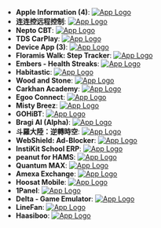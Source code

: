 - **Apple Information (4)**: [![App Logo](https://is1-ssl.mzstatic.com/image/thumb/Purple211/v4/e8/9d/57/e89d5720-b25e-c06b-ecd2-53ffc93da46b/AppIcon-1x_U007emarketing-0-11-0-85-220-0.png/200x200bb-80.png)](https://testflight.apple.com/join/YR2epd1Q)
- **连连控远程控制**: [![App Logo](https://is1-ssl.mzstatic.com/image/thumb/Purple211/v4/22/4a/a7/224aa764-5ec3-315d-b346-eee36f9f88b9/AppIcon-0-0-1x_U007emarketing-0-8-0-85-220.png/200x200bb-80.png)](https://testflight.apple.com/join/GCKNJPqt)
- **Nepto CBT**: [![App Logo](https://is1-ssl.mzstatic.com/image/thumb/Purple211/v4/46/af/7d/46af7d4f-df69-3016-d3e1-3cd748f39843/AppIcon-0-0-1x_U007ephone-0-11-0-85-220.png/200x200bb-80.png)](https://testflight.apple.com/join/edSxwWuK)
- **TDS CarPlay**: [![App Logo](https://is1-ssl.mzstatic.com/image/thumb/Purple211/v4/38/48/72/3848727a-7f02-4d60-0568-e3f57664b59f/AppIcon-0-0-1x_U007epad-0-1-85-220.png/200x200bb-80.png)](https://testflight.apple.com/join/1Z9HQgNw)
- **Device App (3)**: [![App Logo](https://is1-ssl.mzstatic.com/image/thumb/Purple211/v4/e1/38/3d/e1383d11-b85f-a074-c704-bc94b5529145/AppIcon-1x_U007emarketing-0-11-0-85-220-0.png/200x200bb-80.png)](https://testflight.apple.com/join/Zr55gSvW)
- **Floramis Walk: Step Tracker**: [![App Logo](https://is1-ssl.mzstatic.com/image/thumb/Purple221/v4/67/cd/8b/67cd8b23-fc98-685d-5bf9-31784c454fdc/AppIcon-0-0-1x_U007emarketing-0-6-0-85-220.png/200x200bb-80.png)](https://testflight.apple.com/join/mHKRBvbU)
- **Embers - Health Streaks**: [![App Logo](https://is1-ssl.mzstatic.com/image/thumb/Purple221/v4/76/92/2b/76922b99-9487-0eb1-76bc-9bac052baa52/AppIcon-0-0-1x_U007emarketing-0-11-0-85-220.png/200x200bb-80.png)](https://testflight.apple.com/join/X8R16tzr)
- **Habitastic**: [![App Logo](https://is1-ssl.mzstatic.com/image/thumb/Purple211/v4/d9/80/21/d98021a4-cf1a-2b1c-6766-0712d941a4c5/AppIcon-0-0-1x_U007ephone-0-1-0-85-220.png/200x200bb-80.png)](https://testflight.apple.com/join/t112EtvS)
- **Wood and Stone**: [![App Logo](https://is1-ssl.mzstatic.com/image/thumb/Purple211/v4/4b/54/de/4b54dee7-a73f-f212-f0ee-c6d46596f028/AppIcon-0-0-1x_U007emarketing-0-10-0-85-220.png/200x200bb-80.png)](https://testflight.apple.com/join/SzJXqN6Q)
- **Carkhan Academy**: [![App Logo](https://is1-ssl.mzstatic.com/image/thumb/Purple221/v4/41/dc/68/41dc684c-bc90-4778-dfb7-cf2511796fbd/AppIcon-0-0-1x_U007emarketing-0-8-0-0-85-220.png/200x200bb-80.png)](https://testflight.apple.com/join/eusSbdbQ)
- **Egoo Connect**: [![App Logo](https://is1-ssl.mzstatic.com/image/thumb/Purple221/v4/ef/ad/e7/efade7fd-7f76-6aab-aa5c-b4ec61cd099f/appicon-0-0-1x_U007emarketing-0-8-0-85-220.png/200x200bb-80.png)](https://testflight.apple.com/join/FMTC8b6X)
- **Misty Breez**: [![App Logo](https://is1-ssl.mzstatic.com/image/thumb/Purple221/v4/dc/c8/42/dcc842ea-1324-7c57-67b5-d2dc592f3a79/AppIcon-0-0-1x_U007epad-0-85-220.png/200x200bb-80.png)](https://testflight.apple.com/join/nEegHvBX)
- **GOHiBT**: [![App Logo](https://is1-ssl.mzstatic.com/image/thumb/Purple211/v4/31/ba/66/31ba6648-2224-9a0d-aeaf-a803ff22875f/AppIconGo-0-0-1x_U007ephone-0-1-0-85-220.png/200x200bb-80.png)](https://testflight.apple.com/join/HQjKBKQz)
- **Bragi AI (Alpha)**: [![App Logo](https://is1-ssl.mzstatic.com/image/thumb/Purple211/v4/e2/4b/33/e24b33d1-997e-8a01-2fce-07806513a0f3/AppIcon-0-0-1x_U007ephone-0-0-85-220.png/200x200bb-80.png)](https://testflight.apple.com/join/xAD37vVu)
- **斗羅大陸：逆轉時空**: [![App Logo](https://is1-ssl.mzstatic.com/image/thumb/Purple211/v4/09/f2/e7/09f2e784-151a-4405-fc25-08acd0b7519e/GameIcon0-0-0-1x_U007emarketing-0-8-0-85-220.png/200x200bb-80.png)](https://testflight.apple.com/join/6vBFwhb4)
- **WebShield: Ad-Blocker**: [![App Logo](https://is1-ssl.mzstatic.com/image/thumb/Purple221/v4/4b/fd/2b/4bfd2b9a-62bc-0d1d-0a48-cffd5b5007d9/AppIcon-0-0-1x_U007epad-0-1-85-220.png/200x200bb-80.png)](https://testflight.apple.com/join/1t5HfEGS)
- **InstiKit School ERP**: [![App Logo](https://is1-ssl.mzstatic.com/image/thumb/Purple221/v4/26/57/bf/2657bfbf-4c4b-6e4a-ad68-ef5e6cb58a6e/AppIcon-0-0-1x_U007epad-0-1-85-220.png/200x200bb-80.png)](https://testflight.apple.com/join/wSvdxPEh)
- **peanut for HAMS**: [![App Logo](https://is1-ssl.mzstatic.com/image/thumb/Purple221/v4/42/6a/95/426a95dc-6225-4dca-7e8a-a0e939f45ef5/AppIcon-0-0-1x_U007epad-0-1-85-220.png/200x200bb-80.png)](https://testflight.apple.com/join/e1DhbKnn)
- **Quantum  MAX**: [![App Logo](https://is1-ssl.mzstatic.com/image/thumb/Purple221/v4/b4/36/56/b4365663-5009-f11e-6c3f-fc307472752f/AppIcon-0-0-1x_U007emarketing-0-5-0-0-85-220.png/200x200bb-80.png)](https://testflight.apple.com/join/ZdfgkRuy)
- **Amexa Exchange**: [![App Logo](https://is1-ssl.mzstatic.com/image/thumb/Purple211/v4/61/96/7c/61967c35-0823-ecd4-9cc7-845b54edd92b/AppIcon-0-0-1x_U007ephone-0-1-85-220.png/200x200bb-80.png)](https://testflight.apple.com/join/QANQcFC7)
- **Hoosat Mobile**: [![App Logo](https://is1-ssl.mzstatic.com/image/thumb/Purple221/v4/1e/8e/5a/1e8e5a86-790b-ad5a-c20f-23614e0de97f/AppIcon-1x_U007emarketing-0-8-0-85-220-0.png/200x200bb-80.png)](https://testflight.apple.com/join/z3Ppsm4C)
- **1Panel**: [![App Logo](https://is1-ssl.mzstatic.com/image/thumb/Purple221/v4/a6/57/fa/a657fa3b-be33-5a83-2472-874a2162c3d8/AppIcon-0-0-1x_U007emarketing-0-11-0-85-220.png/200x200bb-80.png)](https://testflight.apple.com/join/9eYRfXzQ)
- **Delta - Game Emulator**: [![App Logo](https://is1-ssl.mzstatic.com/image/thumb/Purple211/v4/24/e3/5a/24e35ae0-79c6-c178-d61a-66fbc9f5b9cb/AppIcon-0-0-1x_U007epad-0-0-0-1-0-0-sRGB-85-220.png/200x200bb-80.png)](https://testflight.apple.com/join/7y15mYM1)
- **LineFan**: [![App Logo](https://is1-ssl.mzstatic.com/image/thumb/Purple211/v4/25/08/b2/2508b2b6-fc0d-0f23-957a-4504040f423e/AppIcon-0-0-1x_U007epad-0-1-0-85-220.png/200x200bb-80.png)](https://testflight.apple.com/join/T9HBfT2W)
- **Haasiboo**: [![App Logo](https://is1-ssl.mzstatic.com/image/thumb/Purple221/v4/72/21/2f/72212f62-dd8e-f940-90a7-c141c3425682/AppIcon-0-0-1x_U007emarketing-0-11-0-0-85-220.png/200x200bb-80.png)](https://testflight.apple.com/join/JVAm2Jy7)

